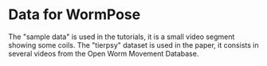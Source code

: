 # Data for WormPose

The "sample data" is used in the tutorials, it is a small video segment showing some coils.
The "tierpsy" dataset is used in the paper, it consists in several videos from the Open Worm Movement Database.
